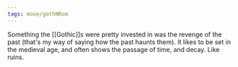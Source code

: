 ```yaml
---
tags: move/gothNRom 
---
```


Something the [[Gothic]]s were pretty invested in was the revenge of the past (that's my way of saying how the past haunts them). It likes to be set in the medieval age, and often shows the passage of time, and decay. Like ruins.